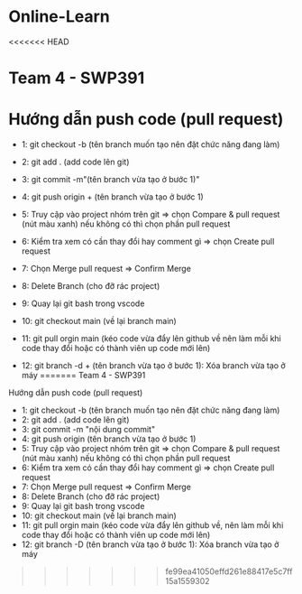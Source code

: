 # Online-Learn

<<<<<<< HEAD
# Team 4 - SWP391

# Hướng dẫn push code (pull request)

-   1: git checkout -b (tên branch muốn tạo nên đặt chức năng đang làm)

-   2: git add . (add code lên git)

-   3: git commit -m"(tên branch vừa tạo ở bước 1)"

-   4: git push origin + (tên branch vừa tạo ở bước 1)

-   5: Truy cập vào project nhóm trên git => chọn Compare & pull request (nút màu xanh) nếu không có thì chọn phần pull request

-   6: Kiểm tra xem có cần thay đổi hay comment gì => chọn Create pull request

-   7: Chọn Merge pull request => Confirm Merge

-   8: Delete Branch (cho đỡ rác project)

-   9: Quay lại git bash trong vscode

-   10: git checkout main (về lại branch main)

-   11: git pull orgin main (kéo code vừa đẩy lên github về nên làm mỗi khi code thay đổi hoặc có thành viên up code mới lên)

-   12: git branch -d + (tên branch vừa tạo ở bước 1): Xóa branch vừa tạo ở máy
=======
Team 4 - SWP391

Hướng dẫn push code (pull request)

- 1: git checkout -b (tên branch muốn tạo nên đặt chức năng đang làm)
- 2: git add . (add code lên git)
- 3: git commit -m "nội dung commit"
- 4: git push origin (tên branch vừa tạo ở bước 1)
- 5: Truy cập vào project nhóm trên git => chọn Compare & pull request (nút màu xanh) nếu không có thì chọn phần pull request
- 6: Kiểm tra xem có cần thay đổi hay comment gì => chọn Create pull request
- 7: Chọn Merge pull request => Confirm Merge
- 8: Delete Branch (cho đỡ rác project)
- 9: Quay lại git bash trong vscode
- 10: git checkout main (về lại branch main)
- 11: git pull orgin main (kéo code vừa đẩy lên github về, nên làm mỗi khi code thay đổi hoặc có thành viên up code mới lên)
- 12: git branch -D (tên branch vừa tạo ở bước 1): Xóa branch vừa tạo ở máy
>>>>>>> fe99ea41050effd261e88417e5c7ff15a1559302
